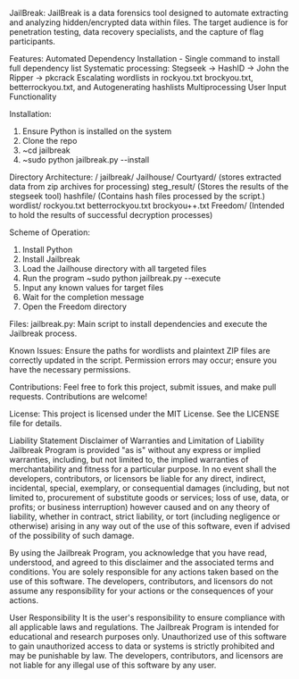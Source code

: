 JailBreak:
JailBreak is a data forensics tool designed to automate extracting and analyzing hidden/encrypted data within files. The target audience is for penetration testing, data recovery specialists, and the capture of flag participants.

Features:
Automated Dependency Installation - Single command to install full dependency list
Systematic processing: Stegseek -> HashID -> John the Ripper -> pkcrack
Escalating wordlists in rockyou.txt brockyou.txt, betterrockyou.txt, and 
Autogenerating hashlists
Multiprocessing
User Input Functionality

Installation:
1. Ensure Python is installed on the system
2. Clone the repo
3. ~cd jailbreak
4. ~sudo python jailbreak.py --install

Directory Architecture:
/
  jailbreak/
    Jailhouse/
      Courtyard/ (stores extracted data from zip archives for processing)
      steg_result/ (Stores the results of the stegseek tool)
      hashfile/ (Contains hash files processed by the script.)
    wordlist/
      rockyou.txt
      betterrockyou.txt
      brockyou++.txt
    Freedom/ (Intended to hold the results of successful decryption processes)

Scheme of Operation:
  1. Install Python
  2. Install Jailbreak
  3. Load the Jailhouse directory with all targeted files
  4. Run the program
     ~sudo python jailbreak.py --execute
  5. Input any known values for target files
  6. Wait for the completion message
  7. Open the Freedom directory

Files:
jailbreak.py: Main script to install dependencies and execute the Jailbreak process.

Known Issues:
Ensure the paths for wordlists and plaintext ZIP files are correctly updated in the script.
Permission errors may occur; ensure you have the necessary permissions.

Contributions:
Feel free to fork this project, submit issues, and make pull requests. Contributions are welcome!

License:
This project is licensed under the MIT License. See the LICENSE file for details.

Liability Statement
Disclaimer of Warranties and Limitation of Liability
Jailbreak Program is provided "as is" without any express or implied warranties, including, but not limited to, the implied warranties of merchantability and fitness for a particular purpose. 
In no event shall the developers, contributors, or licensors be liable for any direct, indirect, incidental, special, exemplary, or consequential damages (including, but not limited to, procurement 
of substitute goods or services; loss of use, data, or profits; or business interruption) however caused and on any theory of liability, whether in contract, strict liability, or tort (including negligence or otherwise) 
arising in any way out of the use of this software, even if advised of the possibility of such damage.

By using the Jailbreak Program, you acknowledge that you have read, understood, and agreed to this disclaimer and the associated terms and conditions. 
You are solely responsible for any actions taken based on the use of this software. The developers, contributors, and licensors do not assume any responsibility for your actions or the consequences of your actions.

User Responsibility
It is the user's responsibility to ensure compliance with all applicable laws and regulations. The Jailbreak Program is intended for educational and research purposes only. 
Unauthorized use of this software to gain unauthorized access to data or systems is strictly prohibited and may be punishable by law.
The developers, contributors, and licensors are not liable for any illegal use of this software by any user. 
